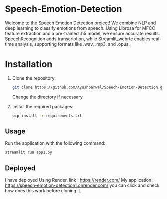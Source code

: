 # Speech-Emotion-Detection
Welcome to the Speech Emotion Detection project! We combine NLP and deep learning to classify emotions from speech. Using Librosa for MFCC feature extraction and a pre-trained .h5 model, we ensure accurate results. SpeechRecognition adds transcription, while Streamlit_webrtc enables real-time analysis, supporting formats like .wav, .mp3, and .opus.

# Installation

1. Clone the repository:
    ```sh
    git clone https://github.com/Ayushparwal/Speech-Emotion-Detection.git
    ```
    Change the directory if necessary.

2. Install the required packages:
    ```sh
    pip install -r requirements.txt
    ```

## Usage

Run the application with the following command:
```sh
streamlit run app1.py
```

## Deployed
I have deployed Using Render.
link : https://render.com/
My application: https://speech-emotion-detection1.onrender.com/
you can click and check how does this work before cloning it.
